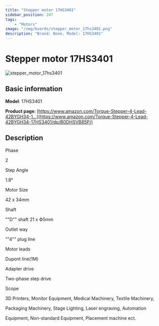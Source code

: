 ```yaml
---
title: "Stepper motor 17HS3401"
sidebar_position: 247
tags:
    - "Motors"
image: "/img/boards/stepper_motor_17hs3401.png"
description: "Brand: None, Model: 17HS3401"
---
```

# Stepper motor 17HS3401

![stepper_motor_17hs3401](/img/boards/stepper_motor_17hs3401.png)

## Basic information

**Model**: 17HS3401

**Product page**: [https://www.amazon.com/Torque-Stepper-4-Lead-42BYGH34-1...](https://www.amazon.com/Torque-Stepper-4-Lead-42BYGH34-17HS3401/dp/B0DHSVB85P/)

## Description

Phase

 2

 Step Angle

 1\.8°

 Motor Size

 42 x 34mm

 Shaft

 ""D"" shaft 21 x Ф5mm

 Outlet way

 ""4"" plug line

 Motor leads

 Dupont line\(1M\)

 Adapter drive

 Two\-phase step drive

 Scope

 3D Printers, Monitor Equipment, Medical Machinery, Textile Machinery,

 Packaging Machinery, Stage Lighting, Laser engraving, Automation

 Equipment, Non\-standard Equipment, Placement machine ect\.

